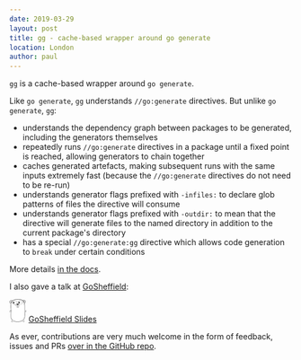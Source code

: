 ```yaml
---
date: 2019-03-29
layout: post
title: gg - cache-based wrapper around go generate
location: London
author: paul
---
```


[`gg`](https://godoc.org/myitcv.io/cmd/gg) is a cache-based wrapper around `go generate`.

Like `go generate`, `gg` understands `//go:generate` directives. But unlike `go generate`, `gg`:

* understands the dependency graph between packages to be generated, including the generators themselves
* repeatedly runs `//go:generate` directives in a package until a fixed point is reached, allowing generators to chain
  together
* caches generated artefacts, making subsequent runs with the same inputs extremely fast (because the `//go:generate`
  directives do not need to be re-run)
* understands generator flags prefixed with `-infiles:` to declare glob patterns of files the directive will consume
* understands generator flags prefixed with `-outdir:` to mean that the directive will generate files to the named
  directory in addition to the current package's directory
* has a special `//go:generate:gg` directive which allows code generation to `break` under certain conditions

More details [in the docs](https://godoc.org/myitcv.io/cmd/gg).

I also gave a talk at [GoSheffield](https://www.meetup.com/GoSheffield/):

<p>
<a href="https://talks.godoc.org/github.com/myitcv/talks/2019-02-07-code-generation/main.slide#1"><img src="/images/gopher.png" style="width: 30px"></a>&nbsp;<a href="https://talks.godoc.org/github.com/myitcv/talks/2019-02-07-code-generation/main.slide#1">GoSheffield Slides</a>
</p>

As ever, contributions are very much welcome in the form of feedback, issues and PRs [over in the GitHub
repo](https://github.com/myitcv/x).


